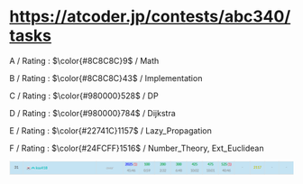 # https://atcoder.jp/contests/abc340/tasks

A / Rating : $\color{#8C8C8C}9$ / Math

B / Rating : $\color{#8C8C8C}43$ / Implementation

C / Rating : $\color{#980000}528$ / DP

D / Rating : $\color{#980000}784$ / Dijkstra

E / Rating : $\color{#22741C}1157$ / Lazy_Propagation

F / Rating : $\color{#24FCFF}1516$ / Number_Theory, Ext_Euclidean

![My Image](https://github.com/kss418/Atcoder/blob/main/ABC/Images/Standings/340.png)
